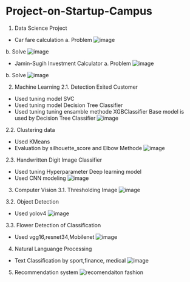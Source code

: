 # Project-on-Startup-Campus

1. Data Science Project
- Car fare calculation
a. Problem
![image](https://user-images.githubusercontent.com/87234353/208813924-449cb8f6-02bf-454f-a6fa-6199a5aa78b5.png)

b. Solve
![image](https://user-images.githubusercontent.com/87234353/208813933-9d324032-f48f-49bf-b49e-cc4f83982dce.png)

- Jamin-Sugih Investment Calculator
a. Problem
![image](https://user-images.githubusercontent.com/87234353/208814019-d651341a-2da3-4f65-950b-061c4ee1a8a9.png)

b. Solve
![image](https://user-images.githubusercontent.com/87234353/208814084-061cbce1-a9be-4cf1-ac38-8db1cdcca8ac.png)

2. Machine Learning
2.1. Detection Exited Customer
 - Used tuning model SVC
 - Used tuning model Decision Tree Classifier 
 - Used tuning tuning ensamble methode XGBClassifier
Base model is used by Decision Tree Classifier
![image](https://user-images.githubusercontent.com/87234353/208814712-9254677c-686c-44ea-992d-5c03ef7542e8.png)

2.2. Clustering data
  - Used KMeans
  - Evaluation by silhouette_score and Elbow Methode
![image](https://user-images.githubusercontent.com/87234353/208815519-416a9234-48a9-4d28-b883-7ca31d225d49.png)

2.3. Handwritten Digit Image Classifier
  - Used tuning Hyperparameter Deep learning model
  - Used CNN modeling
![image](https://user-images.githubusercontent.com/87234353/208816053-9b0ddd92-6fde-41cc-81be-dd0b15d71a9e.png)

3. Computer Vision
3.1. Thresholding Image
![image](https://user-images.githubusercontent.com/87234353/208816125-c7f91729-65a5-4bda-9847-78c9d97d263b.png)

3.2. Object Detection
  - Used yolov4
![image](https://user-images.githubusercontent.com/87234353/208816175-89c581d3-4434-4236-a47b-7d59ba724cce.png)

3.3. Flower Detection of Classification
  - Used vgg16,resnet34,Mobilenet
![image](https://user-images.githubusercontent.com/87234353/208816290-affa4526-8f98-41e1-8598-9a5a45a6e2f3.png)

4. Natural Languange Processing
  - Text Classification by sport,finance, medical
  ![image](https://user-images.githubusercontent.com/87234353/208816485-6fc35124-c5c5-4a9d-b4af-e990605e1a21.png)

5. Recommendation system
![recomendaiton fashion](https://user-images.githubusercontent.com/87234353/208816785-80137b02-5312-474c-920e-1979a3e2584e.png)

